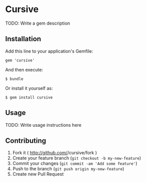 # Cursive

TODO: Write a gem description

## Installation

Add this line to your application's Gemfile:

    gem 'cursive'

And then execute:

    $ bundle

Or install it yourself as:

    $ gem install cursive

## Usage

TODO: Write usage instructions here

## Contributing

1. Fork it ( http://github.com/<my-github-username>/cursive/fork )
2. Create your feature branch (`git checkout -b my-new-feature`)
3. Commit your changes (`git commit -am 'Add some feature'`)
4. Push to the branch (`git push origin my-new-feature`)
5. Create new Pull Request

